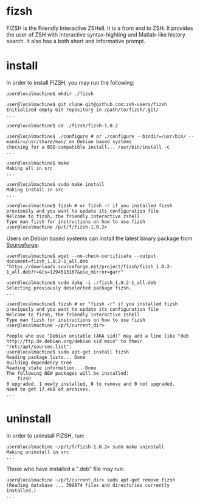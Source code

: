 fizsh
=====

FIZSH is the Friendly Interactive ZSHell. It is a front end to ZSH. It provides the user of ZSH with interactive syntax-highting and Matlab-like history search. It also has a both short and informative prompt.


install
=======

In order to install FIZSH, you may run the following: 

    user@localmachine$ mkdir ./fizsh 

    user@localmachine$ git clone git@github.com:zsh-users/fizsh
    Initialized empty Git repository in /path/to/fizsh/.git/
    ...

    user@localmachine$ cd ./fizsh/fizsh-1.0.2

    user@localmachine$ ./configure # or ./configure --bindir=/usr/bin/ --mandir=/usr/share/man/ on Debian based systems
    checking for a BSD-compatible install... /usr/bin/install -c
    ...

    user@localmachine$ make
    Making all in src
    ...

    user@localmachine$ sudo make install
    Making install in src
    ...

    user@localmachine$ fizsh # or fizsh -r if you installed fizsh previously and you want to update its configuration file
    Welcome to fizsh, the friendly interactive zshell
    Type man fizsh for instructions on how to use fizsh
    user@localmachine /p/t/f/fizsh-1.0.2> 


Users on Debian based systems can install the latest binary package from [Sourceforge][1]: 

    user@localmachine$ wget --no-check-certificate --output-document=fizsh_1.0.2-1_all.deb "https://downloads.sourceforge.net/project/fizsh/fizsh_1.0.2-1_all.deb?r=&ts=1294513167&use_mirror=garr"

    user@localmachine$ sudo dpkg -i ./fizsh_1.0.2-1_all.deb
    Selecting previously deselected package fizsh.
    ...

    user@localmachine$ fizsh # or "fizsh -r" if you installed fizsh previously and you want to update its configuration file
    Welcome to fizsh, the friendly interactive zshell
    Type man fizsh for instructions on how to use fizsh
    user@localmachine ~/p/t/current_dir> 

    People who use "Debian unstable (AKA sid)" may add a line like "deb http://ftp.de.debian.org/debian sid main" to their "/etc/apt/sources.list": 
    user@localmachine$ sudo apt-get install fizsh
    Reading package lists... Done
    Building dependency tree
    Reading state information... Done
    The following NEW packages will be installed:
        fizsh
    0 upgraded, 1 newly installed, 0 to remove and 0 not upgraded.
    Need to get 17.4kB of archives.
    ...


uninstall
=========

In order to uninstall FIZSH, run:

    user@localmachine ~/p/t/f/fizsh-1.0.2> sudo make uninstall
    Making uninstall in src
    ...


Those who have installed a ".deb" file may run:

    user@localmachine ~/p/t/current_dir> sudo apt-get remove fizsh
    (Reading database ... 399874 files and directories currently installed.)
    ...


[1]: http://sourceforge.net/projects/fizsh

